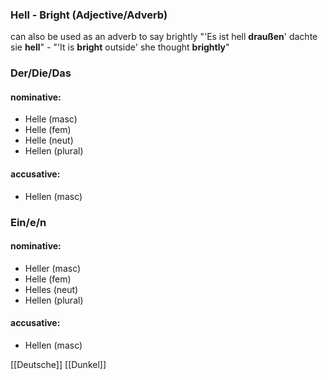 ### Hell - Bright   (Adjective/Adverb)

can also be used as an adverb to say brightly
"'Es ist hell **draußen**' dachte sie **hell**" - "'It is **bright** outside' she thought **brightly**"

### Der/Die/Das
#### nominative:
* Helle (masc)
* Helle (fem)
* Helle (neut)
* Hellen (plural)
#### accusative:
* Hellen (masc)


### Ein/e/n
#### nominative:
* Heller (masc)
* Helle (fem)
* Helles (neut)
* Hellen (plural)
#### accusative:
* Hellen (masc)


[[Deutsche]]
[[Dunkel]]